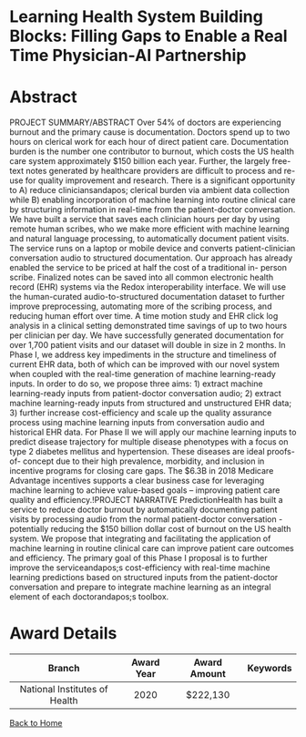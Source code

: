 
Learning Health System Building Blocks: Filling Gaps to Enable a Real Time Physician-AI Partnership
===================================================================================================

# Abstract


PROJECT SUMMARY/ABSTRACT
Over 54% of doctors are experiencing burnout and the primary cause is documentation. Doctors spend up to
two hours on clerical work for each hour of direct patient care. Documentation burden is the number one
contributor to burnout, which costs the US health care system approximately $150 billion each year. Further,
the largely free-text notes generated by healthcare providers are difficult to process and re-use for quality
improvement and research. There is a significant opportunity to A) reduce cliniciansandapos; clerical burden via
ambient data collection while B) enabling incorporation of machine learning into routine clinical care by
structuring information in real-time from the patient-doctor conversation.
We have built a service that saves each clinician hours per day by using remote human scribes, who we make
more efficient with machine learning and natural language processing, to automatically document patient visits.
The service runs on a laptop or mobile device and converts patient-clinician conversation audio to structured
documentation. Our approach has already enabled the service to be priced at half the cost of a traditional in-
person scribe. Finalized notes can be saved into all common electronic health record (EHR) systems via the
Redox interoperability interface. We will use the human-curated audio-to-structured documentation dataset to
further improve preprocessing, automating more of the scribing process, and reducing human effort over time.
A time motion study and EHR click log analysis in a clinical setting demonstrated time savings of up to two
hours per clinician per day. We have successfully generated documentation for over 1,700 patient visits and
our dataset will double in size in 2 months. In Phase I, we address key impediments in the structure and
timeliness of current EHR data, both of which can be improved with our novel system when coupled with the
real-time generation of machine learning-ready inputs. In order to do so, we propose three aims: 1) extract
machine learning-ready inputs from patient-doctor conversation audio; 2) extract machine learning-ready
inputs from structured and unstructured EHR data; 3) further increase cost-efficiency and scale up the quality
assurance process using machine learning inputs from conversation audio and historical EHR data.
For Phase II we will apply our machine learning inputs to predict disease trajectory for multiple disease
phenotypes with a focus on type 2 diabetes mellitus and hypertension. These diseases are ideal proofs-of-
concept due to their high prevalence, morbidity, and inclusion in incentive programs for closing care gaps. The
$6.3B in 2018 Medicare Advantage incentives supports a clear business case for leveraging machine learning
to achieve value-based goals – improving patient care quality and efficiency.!PROJECT NARRATIVE
PredictionHealth has built a service to reduce doctor burnout by automatically documenting patient visits by
processing audio from the normal patient-doctor conversation - potentially reducing the $150 billion dollar cost
of burnout on the US health system. We propose that integrating and facilitating the application of machine
learning in routine clinical care can improve patient care outcomes and efficiency. The primary goal of this
Phase I proposal is to further improve the serviceandapos;s cost-efficiency with real-time machine learning predictions
based on structured inputs from the patient-doctor conversation and prepare to integrate machine learning as
an integral element of each doctorandapos;s toolbox.  

# Award Details

|Branch|Award Year|Award Amount|Keywords|
| :---: | :---: | :---: | :---: |
|National Institutes of Health|2020|$222,130||
  
  


[Back to Home](https://github.com/chrischow/dod_sbir_awards/Reports/JH/#2461)